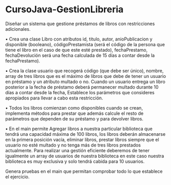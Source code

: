 # CursoJava-GestionLibreria

Diseñar un sistema que gestione préstamos de libros con restricciones adicionales.

• Crea una clase Libro con atributos id, titulo, autor, anioPublicacion y disponible (booleano), códigoPrestamista (será el
código de la persona que tiene el libro en el caso de que este esté prestado), fechaPrestamo, fechaDevolución será
una fecha calculada de 15 días a contar desde la fechaPrestamo).

• Crea la clase usuario que recogerá código (que debe ser único), nombre, array de tres libros que es el máximo de
libros que debe de tener un usuario en préstamo y un atributo multado o no. Cuando un usuario entrega un libro
posterior a la fecha de préstamo deberá permanecer multado durante 10 días a contar desde la fecha, Establece los
parámetros que consideres apropiados para llevar a cabo esta restricción.

• Todos los libros comienzan como disponibles cuando se crean, implementa métodos para prestar que además calcule
el resto de parámetros que dependen de su préstamo y para devolver libros.

• En el main permite Agregar libros a nuestra particular biblioteca que tendrá una capacidad máxima de 100 libros, los
libros deberán almacenarse en la primera posición vacía, eliminar libros, prestar libros siempre que el usuario no esté
multado y no tenga más de tres libros prestados actualmente. Para realizar una gestión eficiente deberemos de tener
igualmente un array de usuarios de nuestra biblioteca en este caso nuestra biblioteca es muy exclusiva y solo tendrá
cabida para 10 usuarios.

Genera pruebas en el main que permitan comprobar todo lo que establece el ejercicio.

